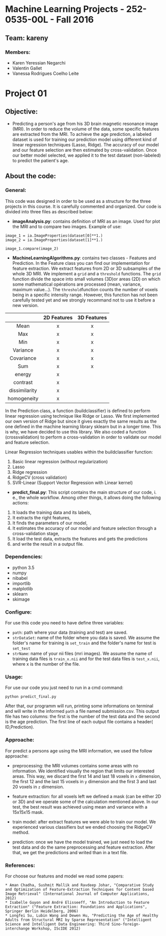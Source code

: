 # Machine Learning Projects - 252-0535-00L - Fall 2016

## Team: kareny
### Members:
* Karen Yeressian Negarchi
* Valentin Gallet
* Vanessa Rodrigues Coelho Leite

Project 01
==========

Objective:
----------
- Predicting a person's age from his 3D brain magnetic resonance image (MRI). In order to reduce the volume of the data, some specific features are extracted from the MRI. To achieve the age prediction, a labeled dataset is used for training our prediction model using different kind of linear regression techniques (Lasso, Ridge). The accuracy of our model and our feature selection are then estimated by cross-validation. Once our better model selected, we applied it to the test dataset (non-labeled) to predict the patient's age.  


About the code:
---------------

### General:
This code was designed in order to be used as a structure for the three projects in this course. It is carefully commented and organized.
Our code is divided into three files as described below:
- **imageAnalysis.py**: contains definition of MRI as an image. Used for plot the MRI and to compare two images.
Example of use:

```
image_1 = ia.ImageProperties(dataset[0]**1.)
image_2 = ia.ImageProperties(dataset[1]**1.)

image_1.compare(image_2)
```

- **MachineLearningAlgorithms.py**: contains two classes - Features and Prediction.
In the Feature class you can find our implementation for feature extraction. We extract features from 2D or 3D subsamples of the whole 3D MRI. We implement a `grid` and a `threshold` functions. The `grid` function divide the space into small volumes (3D)or areas (2D) on which some mathematical opérations are processed (mean, variance, maximum value...). The `threshold`function counts the number of voxels being in a specific intensity range. However, this function has not been carefully tested yet and we strongly recommand not to use it before a new version.

|			 | 2D Features | 3D Features |
|:-----:|:-----------:|:-----------:|
| Mean | x| x|
| Max | x| x|
| Min | x| x|
| Variance | x| x|
| Covariance | x| x|
| Sum | x| x|
| energy | x|	|
| contrast | x|	|
| dissimilarity | x|	|
| homogeneity | x|	| |

In the Prediction class, a function (buildclassifier) is defined to perform linear regression using technique like Ridge or Lasso. We first implemented our own version of Ridge but since it gives exactly the same results as the one defined  in the machine learning library sklearn but in a longer time. This is why, we have decided to use this library. We also coded a function (crossvalidation) to perform a cross-validation in order to validate our model and feature selection.

Linear Regression techniques usables within the buildclassifier function:

1. Basic linear regression (without regularization)
2. Lasso
3. Ridge regression
4. RidgeCV (cross validation)
5. SVR-Linear (Support Vector Regression with Linear kernel)


- **predict_final.py**: This script contains the main structure of our code, i. e., the whole workflow. Among other things, it allows doing the following actions:
1. It loads the training data and its labels, 
2. It extracts the right features, 
3. It finds the parameters of our model,
4. It estimates the accuracy of our model and feature selection through a cross-validation stage,
5. It load the test data, extracts the features and gets the predictions 
6. and write the result in a output file.

### Dependencies:
* python 3.5
* numpy
* nibabel
* importlib
* matplotlib
* sklearn
* skimage

### Configure:

For use this code you need to have define three variables:
* `path`: path where your data (training and test) are saved.
* `strDataSet`: name of the folder where you data is saved. We assume the folder's name for training is `set_train` and the folder's name for test is `set_test`
* `strName`: name of your nii files (mri images). We assume the name of training data files is `train_x.nii` and for the test data files is `test_x.nii`, where x is the number of the file.

### Usage:
For use our code you just need to run in a cmd command:
```
python predict_final.py
```
After that, our programm will run, printing some informations on terminal and will write in the informed `path` a file named submission.csv. This output file has two columns: the first is the number of the test data and the second is the age prediction. The first line of each output file contains a header( ID,Prediction).

### Approache:
For predict a persons age using the MRI information, we used the follow approache:
* preprocessing: the MRI volumes contains some areas with no information. We identified visually the region that limits our interested areas. This way, we discard the first 14 and last 18 voxels in `x` dimension, the first 12 and the last 15 voxels in `y` dimension and the first 3 and last 20 voxels in `z` dimension.

* feature extraction: for all voxels left we defined a mask (can be either 2D or 3D) and we operate some of the calculation mentioned above. In our test, the best result was achieved using mean and variance with a 15x15x15 mask.

* train model: after extract features we were able to train our model. We experienced various classifiers but we ended choosing the RidgeCV method.

* prediction: once we have the model trained, we just need to load the test data and do the same preprocessing and feature extraction. After that, we get the predictions and writed than in a text file.

### References:
For choose our features and model we read some papers:
```
* Aman Chadha, Sushmit Mallik and Ravdeep Johar, "Comparative Study and Optimization of Feature-Extraction Techniques for Content based Image Retrieval" (International Journal of Computer Applications, 2012)
* Isabelle Guyon and André Elisseeff, "An Introduction to Feature Extraction" ("Feature Extraction: Foundations and Applications", Springer Berlin Heidelberg, 2006)
* Longfei Su, Lubin Wang and Dewen Hu, "Predicting the Age of Healthy Adults from Structural MRI by Sparse Representation" ("Intelligent Science and Intelligent Data Engineering: Third Sino-foreign-interchange Workshop, IScIDE 2012)
```
